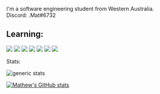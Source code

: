 I'm a software engineering student from Western Australia. </br>
Discord: .Mat#6732</br>


## Learning:

![](https://img.shields.io/badge/lang-Python-blue) ![](https://img.shields.io/badge/lang-C++-blue) ![](https://img.shields.io/badge/lang-C%23-blue) ![](https://img.shields.io/badge/framework-.Net-blue) ![](https://img.shields.io/badge/lang-SQL-blue) ![](https://img.shields.io/badge/OS-Windows_11-blue) ![](https://img.shields.io/badge/editor-Visual_Studio_Code-blue)


Stats:

![generic stats](https://github-readme-stats.vercel.app/api/?username=MathewButtner&theme=react&layout=compact) 


[![Mathew's GitHub stats](https://github-readme-stats.vercel.app/api?username=Mathewbuttner)](https://github.com/Mathewbuttner/github-readme-stats)
